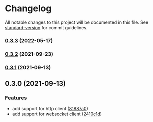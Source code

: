 # Changelog

All notable changes to this project will be documented in this file. See [standard-version](https://github.com/conventional-changelog/standard-version) for commit guidelines.

### [0.3.3](https://github.com/fugle-dev/fugle-realtime-node/compare/v0.3.2...v0.3.3) (2022-05-17)

### [0.3.2](https://github.com/fugle-dev/fugle-realtime-node/compare/v0.3.1...v0.3.2) (2021-09-23)

### [0.3.1](https://github.com/fugle-dev/fugle-realtime-node/compare/v0.3.0...v0.3.1) (2021-09-13)

## 0.3.0 (2021-09-13)


### Features

* add support for http client ([81887a0](https://github.com/fugle-dev/fugle-realtime-node/commit/81887a03e921494a4bb3824d7dcf84ac9d229d74))
* add support for websocket client ([2410c1d](https://github.com/fugle-dev/fugle-realtime-node/commit/2410c1d03a262acf646dd2a4a8c29f5b8fc66010))
